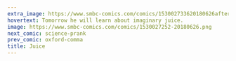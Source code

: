 ```yaml
---
extra_image: https://www.smbc-comics.com/comics/153002733620180626after.png
hovertext: Tomorrow he will learn about imaginary juice.
image: https://www.smbc-comics.com/comics/1530027252-20180626.png
next_comic: science-prank
prev_comic: oxford-comma
title: Juice
---
```


